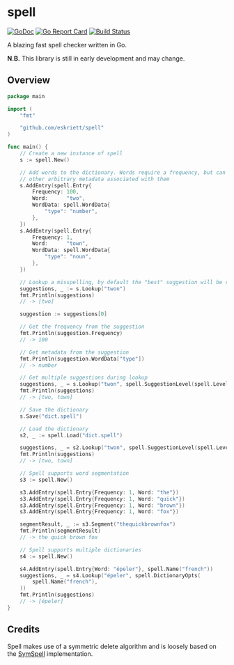 # spell

[![GoDoc](https://godoc.org/github.com/eskriett/spell?status.svg)](https://godoc.org/github.com/eskriett/spell)
[![Go Report Card](https://goreportcard.com/badge/github.com/eskriett/spell)](https://goreportcard.com/report/github.com/eskriett/spell)
[![Build Status](https://travis-ci.com/eskriett/spell.svg?branch=master)](https://travis-ci.com/eskriett/spell)

A blazing fast spell checker written in Go.

__N.B.__ This library is still in early development and may change.

## Overview

```go
package main

import (
	"fmt"

	"github.com/eskriett/spell"
)

func main() {
	// Create a new instance of spell
	s := spell.New()

	// Add words to the dictionary. Words require a frequency, but can have
	// other arbitrary metadata associated with them
	s.AddEntry(spell.Entry{
		Frequency: 100,
		Word:      "two",
		WordData: spell.WordData{
			"type": "number",
		},
	})
	s.AddEntry(spell.Entry{
		Frequency: 1,
		Word:      "town",
		WordData: spell.WordData{
			"type": "noun",
		},
	})

	// Lookup a misspelling, by default the "best" suggestion will be returned
	suggestions, _ := s.Lookup("twon")
	fmt.Println(suggestions)
	// -> [two]

	suggestion := suggestions[0]

	// Get the frequency from the suggestion
	fmt.Println(suggestion.Frequency)
	// -> 100

	// Get metadata from the suggestion
	fmt.Println(suggestion.WordData["type"])
	// -> number

	// Get multiple suggestions during lookup
	suggestions, _ = s.Lookup("twon", spell.SuggestionLevel(spell.LevelAll))
	fmt.Println(suggestions)
	// -> [two, town]

	// Save the dictionary
	s.Save("dict.spell")

	// Load the dictionary
	s2, _ := spell.Load("dict.spell")

	suggestions, _ = s2.Lookup("twon", spell.SuggestionLevel(spell.LevelAll))
	fmt.Println(suggestions)
	// -> [two, town]

	// Spell supports word segmentation
	s3 := spell.New()

	s3.AddEntry(spell.Entry{Frequency: 1, Word: "the"})
	s3.AddEntry(spell.Entry{Frequency: 1, Word: "quick"})
	s3.AddEntry(spell.Entry{Frequency: 1, Word: "brown"})
	s3.AddEntry(spell.Entry{Frequency: 1, Word: "fox"})

	segmentResult, _ := s3.Segment("thequickbrownfox")
	fmt.Println(segmentResult)
	// -> the quick brown fox

	// Spell supports multiple dictionaries
	s4 := spell.New()

	s4.AddEntry(spell.Entry{Word: "épeler"}, spell.Name("french"))
	suggestions, _ = s4.Lookup("épeler", spell.DictionaryOpts(
		spell.Name("french"),
	))
	fmt.Println(suggestions)
	// -> [épeler]
}
```

## Credits

Spell makes use of a symmetric delete algorithm and is loosely based on the
[SymSpell](https://github.com/wolfgarbe/SymSpell) implementation.
